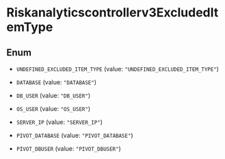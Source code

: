 

# Riskanalyticscontrollerv3ExcludedItemType

## Enum


* `UNDEFINED_EXCLUDED_ITEM_TYPE` (value: `"UNDEFINED_EXCLUDED_ITEM_TYPE"`)

* `DATABASE` (value: `"DATABASE"`)

* `DB_USER` (value: `"DB_USER"`)

* `OS_USER` (value: `"OS_USER"`)

* `SERVER_IP` (value: `"SERVER_IP"`)

* `PIVOT_DATABASE` (value: `"PIVOT_DATABASE"`)

* `PIVOT_DBUSER` (value: `"PIVOT_DBUSER"`)




